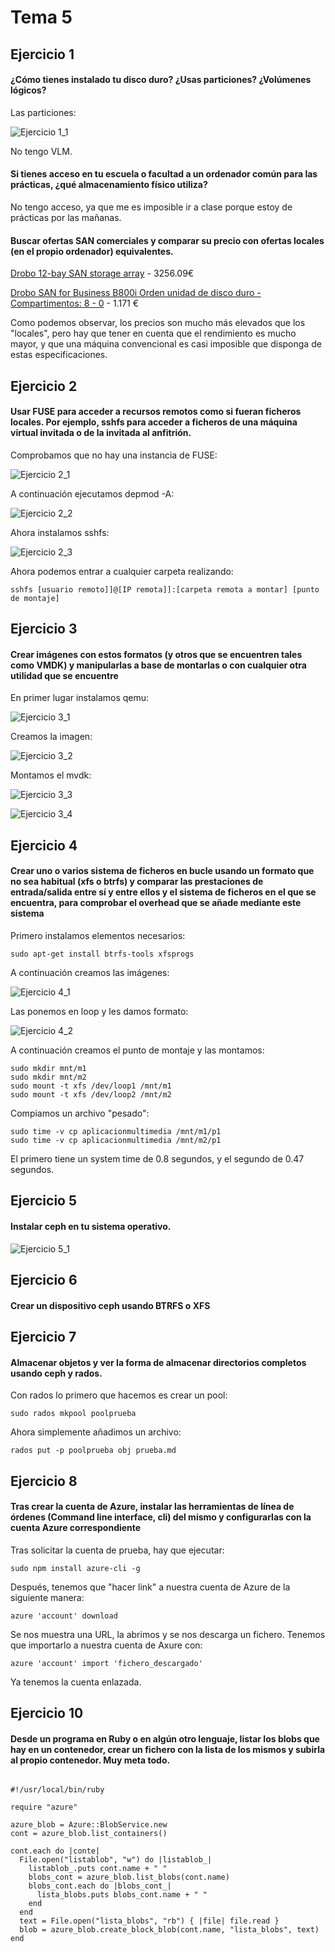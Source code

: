 # Tema 5

## Ejercicio 1

#### ¿Cómo tienes instalado tu disco duro? ¿Usas particiones? ¿Volúmenes lógicos? 

Las particiones:

![Ejercicio 1_1](https://github.com/FranciscoPorcel/GII-2014/blob/master/ejercicios/FranciscoPorcel/imagenes/Tema5/1_1.png)

No tengo VLM.

#### Si tienes acceso en tu escuela o facultad a un ordenador común para las prácticas, ¿qué almacenamiento físico utiliza? 

No tengo acceso, ya que me es imposible ir a clase porque estoy de prácticas por las mañanas.

#### Buscar ofertas SAN comerciales y comparar su precio con ofertas locales (en el propio ordenador) equivalentes.

[Drobo 12-bay SAN storage array](http://www.lambda-tek.com/Drobo-DR-B1200I-1A31~shES/B1173753&viewSpec=y#productTop) - 3256.09€

[Drobo SAN for Business B800i Orden unidad de disco duro - Compartimentos: 8 - 0](https://www.google.es/shopping/product/3474554917818533788?q=san+precios&client=ubuntu&hs=hig&channel=fs&biw=1301&bih=673&bav=on.2,or.r_cp.r_qf.&bvm=bv.85076809,d.d2s&tch=1&ech=1&psi=BT3NVK-BOczlapa5gCg.1422736646441.7&prds=paur:ClkAsKraXxwK0LJrRFIT4-9gjgnaffuOy4Leq-PDkHt1Y99akFrvILE3ydnuwvI1sQ-XtkEG6ib5D0X8_JZxIyoaCfmohqcqYcsYh6Zr2ShrrQLlwkCYgEXxSxIZAFPVH72BfeFrrdAWVZ8b_cAKssVm9Gz-_w&ei=ID3NVKGLNsnyUoS6g-gD&ved=0CGsQpiswAA) - 1.171 €

Como podemos observar, los precios son mucho más elevados que los "locales", pero hay que tener en cuenta que el rendimiento es mucho mayor, y que una máquina convencional es casi imposible que disponga de estas especificaciones.

## Ejercicio 2

#### Usar FUSE para acceder a recursos remotos como si fueran ficheros locales. Por ejemplo, sshfs para acceder a ficheros de una máquina virtual invitada o de la invitada al anfitrión. 

Comprobamos que no hay una instancia de FUSE:

![Ejercicio 2_1](https://github.com/FranciscoPorcel/GII-2014/blob/master/ejercicios/FranciscoPorcel/imagenes/Tema5/2_1.png)

A continuación ejecutamos depmod -A:

![Ejercicio 2_2](https://github.com/FranciscoPorcel/GII-2014/blob/master/ejercicios/FranciscoPorcel/imagenes/Tema5/2_2.png)

Ahora instalamos sshfs:

![Ejercicio 2_3](https://github.com/FranciscoPorcel/GII-2014/blob/master/ejercicios/FranciscoPorcel/imagenes/Tema5/2_3.png)

Ahora podemos entrar a cualquier carpeta realizando:

``` sshfs [usuario remoto]]@[IP remota]]:[carpeta remota a montar] [punto de montaje] ```

## Ejercicio 3

#### Crear imágenes con estos formatos (y otros que se encuentren tales como VMDK) y manipularlas a base de montarlas o con cualquier otra utilidad que se encuentre

En primer lugar instalamos qemu:

![Ejercicio 3_1](https://github.com/FranciscoPorcel/GII-2014/blob/master/ejercicios/FranciscoPorcel/imagenes/Tema5/3_1.png)

Creamos la imagen:

![Ejercicio 3_2](https://github.com/FranciscoPorcel/GII-2014/blob/master/ejercicios/FranciscoPorcel/imagenes/Tema5/3_2.png)

Montamos el mvdk:

![Ejercicio 3_3](https://github.com/FranciscoPorcel/GII-2014/blob/master/ejercicios/FranciscoPorcel/imagenes/Tema5/3_3.png)

![Ejercicio 3_4](https://github.com/FranciscoPorcel/GII-2014/blob/master/ejercicios/FranciscoPorcel/imagenes/Tema5/3_4.png)

## Ejercicio 4

#### Crear uno o varios sistema de ficheros en bucle usando un formato que no sea habitual (xfs o btrfs) y comparar las prestaciones de entrada/salida entre sí y entre ellos y el sistema de ficheros en el que se encuentra, para comprobar el overhead que se añade mediante este sistema

Primero instalamos elementos necesarios:

``` sudo apt-get install btrfs-tools xfsprogs ```

A continuación creamos las imágenes:

![Ejercicio 4_1](https://github.com/FranciscoPorcel/GII-2014/blob/master/ejercicios/FranciscoPorcel/imagenes/Tema5/4_1.png)

Las ponemos en loop y les damos formato:

![Ejercicio 4_2](https://github.com/FranciscoPorcel/GII-2014/blob/master/ejercicios/FranciscoPorcel/imagenes/Tema5/4_2.png)

A continuación creamos el punto de montaje y las montamos:

~~~
sudo mkdir mnt/m1
sudo mkdir mnt/m2
sudo mount -t xfs /dev/loop1 /mnt/m1
sudo mount -t xfs /dev/loop2 /mnt/m2
~~~

Compiamos un archivo "pesado":

~~~
sudo time -v cp aplicacionmultimedia /mnt/m1/p1
sudo time -v cp aplicacionmultimedia /mnt/m2/p1
~~~

El primero tiene un system time de 0.8 segundos, y el segundo de 0.47 segundos.

## Ejercicio 5

#### Instalar ceph en tu sistema operativo. 

![Ejercicio 5_1](https://github.com/FranciscoPorcel/GII-2014/blob/master/ejercicios/FranciscoPorcel/imagenes/Tema5/5_1.png)

## Ejercicio 6

#### Crear un dispositivo ceph usando BTRFS o XFS

## Ejercicio 7

#### Almacenar objetos y ver la forma de almacenar directorios completos usando ceph y rados. 

Con rados lo primero que hacemos es crear un pool:

``` sudo rados mkpool poolprueba ```

Ahora simplemente añadimos un archivo:

``` rados put -p poolprueba obj prueba.md ```

## Ejercicio 8

#### Tras crear la cuenta de Azure, instalar las herramientas de línea de órdenes (Command line interface, cli) del mismo y configurarlas con la cuenta Azure correspondiente

Tras solicitar la cuenta de prueba, hay que ejecutar:

``` sudo npm install azure-cli -g ```

Después, tenemos que "hacer link" a nuestra cuenta de Azure de la siguiente manera:

``` azure 'account' download ```

Se nos muestra una URL, la abrimos y se nos descarga un fichero. Tenemos que importarlo a nuestra cuenta de Axure con:

``` azure 'account' import 'fichero_descargado' ```

Ya tenemos la cuenta enlazada.

## Ejercicio 10

#### Desde un programa en Ruby o en algún otro lenguaje, listar los blobs que hay en un contenedor, crear un fichero con la lista de los mismos y subirla al propio contenedor. Muy meta todo.

~~~

#!/usr/local/bin/ruby

require "azure"

azure_blob = Azure::BlobService.new
cont = azure_blob.list_containers()

cont.each do |conte|
  File.open("listablob", "w") do |listablob_|
    listablob_.puts cont.name + " "
    blobs_cont = azure_blob.list_blobs(cont.name)
    blobs_cont.each do |blobs_cont_|
      lista_blobs.puts blobs_cont.name + " "
    end
  end
  text = File.open("lista_blobs", "rb") { |file| file.read }
  blob = azure_blob.create_block_blob(cont.name, "lista_blobs", text)
end

~~~




















